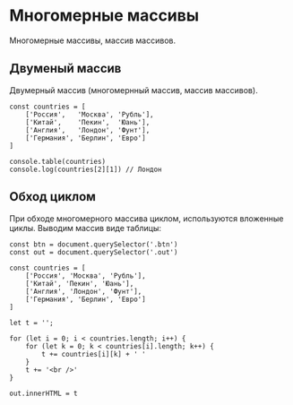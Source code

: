 # Многомерные массивы
Многомерные массивы, массив массивов.

## Двуменый массив
Двумерный массив (многомернный массив, массив массивов).

    const countries = [
        ['Россия',   'Москва', 'Рубль'],
        ['Китай',    'Пекин',  'Юань'],
        ['Англия',   'Лондон', 'Фунт'],
        ['Германия', 'Берлин', 'Евро']
    ]

    console.table(countries)
    console.log(countries[2][1]) // Лондон

## Обход циклом
При обходе многомерного массива циклом, используются вложенные циклы. Выводим массив виде таблицы:

    const btn = document.querySelector('.btn')
    const out = document.querySelector('.out')

    const countries = [
        ['Россия', 'Москва', 'Рубль'],
        ['Китай', 'Пекин', 'Юань'],
        ['Англия', 'Лондон', 'Фунт'],
        ['Германия', 'Берлин', 'Евро']
    ]

    let t = '';

    for (let i = 0; i < countries.length; i++) {
        for (let k = 0; k < countries[i].length; k++) {
            t += countries[i][k] + ' '
        }
        t += '<br />'
    }

    out.innerHTML = t
